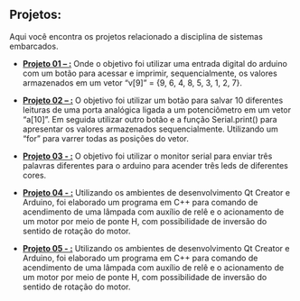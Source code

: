 ## Projetos:

Aqui você encontra os projetos relacionado a disciplina de sistemas embarcados.

* **[Projeto 01 – :](https://github.com/leonlauriano/sistemas_embarcados/tree/main/projeto1)**
Onde o objetivo foi utilizar uma entrada digital do arduino com um botão para acessar e imprimir, sequencialmente, os valores armazenados em um vetor “v[9]” = {9, 6, 4, 8, 5, 3, 1, 2, 7}. 

* **[Projeto 02 – :](https://github.com/leonlauriano/sistemas_embarcados/tree/main/projeto2)**
O objetivo foi utilizar um botão para salvar 10 diferentes leituras de uma porta analógica ligada a um potenciômetro em um vetor “a[10]”. Em seguida utilizar outro botão e a função Serial.print() para apresentar os valores armazenados sequencialmente. Utilizando um “for” para varrer todas as posições do vetor.

                                                                                                                                                         
* **[Projeto 03 - :](https://github.com/leonlauriano/sistemas_embarcados/tree/main/projeto3)**
O objetivo foi utilizar o monitor serial para enviar três palavras diferentes para o arduino para acender três leds de diferentes cores.  

* **[Projeto 04 - :](https://github.com/leonlauriano/sistemas_embarcados/tree/main/projeto%204)**
Utilizando os ambientes de desenvolvimento Qt Creator e Arduino, foi elaborado um programa em C++ para comando de acendimento de uma lâmpada com auxílio de relê e o acionamento de um motor por meio de ponte H, com possibilidade de inversão do sentido de rotação do motor.


* **[Projeto 05 - :](https://github.com/leonlauriano/sistemas_embarcados/tree/main/projeto%204)**
Utilizando os ambientes de desenvolvimento Qt Creator e Arduino, foi elaborado um programa em C++ para comando de acendimento de uma lâmpada com auxílio de relê e o acionamento de um motor por meio de ponte H, com possibilidade de inversão do sentido de rotação do motor.
